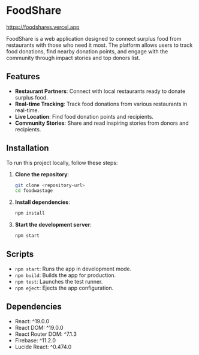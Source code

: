 # FoodShare
https://foodshares.vercel.app

 FoodShare is a web application designed to connect surplus food from restaurants with those who need it most. The platform allows users to track food donations, find nearby donation points, and engage with the community through impact stories and top donors list.

## Features

- **Restaurant Partners**: Connect with local restaurants ready to donate surplus food.
- **Real-time Tracking**: Track food donations from various restaurants in real-time.
- **Live Location**: Find food donation points and recipients.
- **Community Stories**: Share and read inspiring stories from donors and recipients.

## Installation

To run this project locally, follow these steps:

1. **Clone the repository**:
   ```bash
   git clone <repository-url>
   cd foodwastage
   ```

2. **Install dependencies**:
   ```bash
   npm install
   ```

3. **Start the development server**:
   ```bash
   npm start
   ```

## Scripts

- `npm start`: Runs the app in development mode.
- `npm build`: Builds the app for production.
- `npm test`: Launches the test runner.
- `npm eject`: Ejects the app configuration.

## Dependencies

- React: ^19.0.0
- React DOM: ^19.0.0
- React Router DOM: ^7.1.3
- Firebase: ^11.2.0
- Lucide React: ^0.474.0